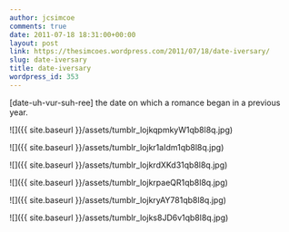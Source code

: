 ```yaml
---
author: jcsimcoe
comments: true
date: 2011-07-18 18:31:00+00:00
layout: post
link: https://thesimcoes.wordpress.com/2011/07/18/date-iversary/
slug: date-iversary
title: date-iversary
wordpress_id: 353
---
```


[date-uh-vur-suh-ree] the date on which a romance began in a previous year.




![]({{ site.baseurl }}/assets/tumblr_lojkqpmkyW1qb8l8q.jpg)




![]({{ site.baseurl }}/assets/tumblr_lojkr1aIdm1qb8l8q.jpg)




![]({{ site.baseurl }}/assets/tumblr_lojkrdXKd31qb8l8q.jpg)




![]({{ site.baseurl }}/assets/tumblr_lojkrpaeQR1qb8l8q.jpg)




![]({{ site.baseurl }}/assets/tumblr_lojkryAY781qb8l8q.jpg)




![]({{ site.baseurl }}/assets/tumblr_lojks8JD6v1qb8l8q.jpg)  
